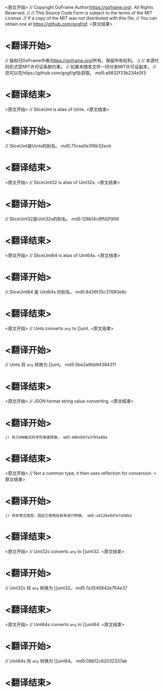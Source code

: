 
<原文开始>
// Copyright GoFrame Author(https://goframe.org). All Rights Reserved.
//
// This Source Code Form is subject to the terms of the MIT License.
// If a copy of the MIT was not distributed with this file,
// You can obtain one at https://github.com/gogf/gf.
<原文结束>

# <翻译开始>
// 版权归GoFrame作者(https://goframe.org)所有。保留所有权利。
//
// 本源代码形式受MIT许可证条款约束。
// 如果未随本文件一同分发MIT许可证副本，
// 您可以在https://github.com/gogf/gf处获取。 md5:a9832f33b234e3f3
# <翻译结束>


<原文开始>
// SliceUint is alias of Uints.
<原文结束>

# <翻译开始>
// SliceUint是Uints的别名。 md5:75cea5e3f6b32ecb
# <翻译结束>


<原文开始>
// SliceUint32 is alias of Uint32s.
<原文结束>

# <翻译开始>
// SliceUint32是Uint32s的别名。 md5:128b14c8ffd2f906
# <翻译结束>


<原文开始>
// SliceUint64 is alias of Uint64s.
<原文结束>

# <翻译开始>
// SliceUint64 是 Uint64s 的别名。 md5:8436f35c37880e8c
# <翻译结束>


<原文开始>
// Uints converts `any` to []uint.
<原文结束>

# <翻译开始>
// Uints 将 `any` 转换为 []uint。 md5:5be2a9bb94384311
# <翻译结束>


<原文开始>
// JSON format string value converting.
<原文结束>

# <翻译开始>
	// 将JSON格式的字符串值转换。 md5:60b4567e3f65e08a
# <翻译结束>


<原文开始>
// Not a common type, it then uses reflection for conversion.
<原文结束>

# <翻译开始>
	// 并非常见类型，因此它使用反射来进行转换。 md5:a4126e9dfe7a56bd
# <翻译结束>


<原文开始>
// Uint32s converts `any` to []uint32.
<原文结束>

# <翻译开始>
// Uint32s 将 `any` 转换为 []uint32。 md5:7a3545642e764e37
# <翻译结束>


<原文开始>
// Uint64s converts `any` to []uint64.
<原文结束>

# <翻译开始>
// Uint64s 将 `any` 转换为 []uint64。 md5:08b12c62032337ab
# <翻译结束>

